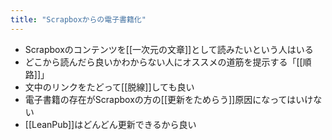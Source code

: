 ```yaml
---
title: "Scrapboxからの電子書籍化"
---
```


- Scrapboxのコンテンツを[[一次元の文章]]として読みたいという人はいる
- どこから読んだら良いかわからない人にオススメの道筋を提示する「[[順路]]」
- 文中のリンクをたどって[[脱線]]しても良い
- 電子書籍の存在がScrapboxの方の[[更新をためらう]]原因になってはいけない
- [[LeanPub]]はどんどん更新できるから良い
